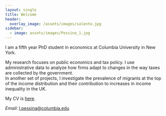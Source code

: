 ```yaml
---
layout: single
title: Welcome
header: 
  overlay_image: /assets/images/salento.jpg
sidebar:
  - image: assets/images/Pessina_1.jpg
---
```


I am a fifth year PhD student in economics at Columbia University in New York.

My research focuses on public economics and tax policy. I use administrative data to analyze how firms adapt to changes in the way taxes are collected by the government.         
In another set of projects, I investigate the prevalence of migrants at the top of the income distribution and their contribution to increases in income inequality in the UK. 

My CV is [here](https://lorenzopessina.com/cv/Pessina_cv.pdf). 

*Email*: l.pessina@columbia.edu
